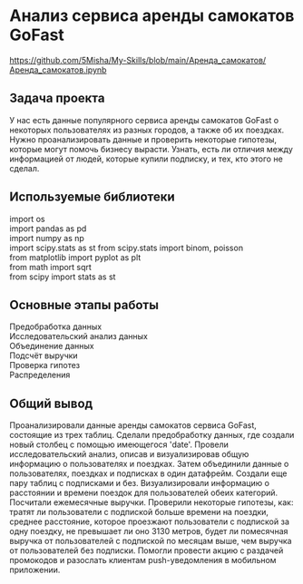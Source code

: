 # Анализ сервиса аренды самокатов GoFast
https://github.com/5Misha/My-Skills/blob/main/Аренда_самокатов/Аренда_самокатов.ipynb

## Задача проекта
У нас есть данные популярного сервиса аренды самокатов GoFast о некоторых пользователях из разных городов, а также об их поездках. Нужно проанализировать данные и проверить некоторые гипотезы, которые могут помочь бизнесу вырасти. Узнать, есть ли отличия между информацией от людей, которые купили подписку, и тех, кто этого не сделал.

## Используемые библиотеки
import os  
import pandas as pd  
import numpy as np   
import scipy.stats as st 
from scipy.stats import binom, poisson  
from matplotlib import pyplot as plt  
from math import sqrt  
from scipy import stats as st

## Основные этапы работы
Предобработка данных  
Исследовательский анализ данных  
Объединение данных  
Подсчёт выручки  
Проверка гипотез  
Распределения

## Общий вывод
Проанализировали данные аренды самокатов сервиса GoFast, состоящие из трех таблиц. Сделали предобработку данных, где создали новый столбец с помощью имеющегося 'date'. Провели исследовательский анализ, описав и визуализировав общую информацию о пользователях и поездках. Затем объединили данные о пользователях, поездках и подписках в один датафрейм. Создали еще пару таблиц с подписками и без. Визуализировали информацию о расстоянии и времени поездок для пользователей обеих категорий. Посчитали ежемесячные выручки. Проверили некоторые гипотезы, как: тратят ли пользователи с подпиской больше времени на поездки, среднее расстояние, которое проезжают пользователи с подпиской за одну поездку, не превышает ли оно 3130 метров, будет ли помесячная выручка от пользователей с подпиской по месяцам выше, чем выручка от пользователей без подписки. Помогли провести акцию с раздачей промокодов и разослать клиентам push-уведомления в мобильном приложении.
